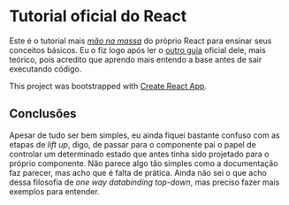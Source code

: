 # Tutorial oficial do React

Este é o tutorial mais *[mão na massa](https://reactjs.org/tutorial/tutorial.html)* do próprio React para ensinar seus conceitos básicos. Eu o fiz logo após ler o [outro guia](https://reactjs.org/docs/hello-world.html) oficial dele, mais teórico, pois acredito que aprendo mais entendo a base antes de sair executando código.

This project was bootstrapped with [Create React App](https://github.com/facebook/create-react-app).

## Conclusões

Apesar de tudo ser bem simples, eu ainda fiquei bastante confuso com as etapas de *lift up*, digo, de passar para o componente pai o papel de controlar um determinado estado que antes tinha sido projetado para o próprio componente. Não parece algo tão simples como a documentação faz parecer, mas acho que é falta de prática. Ainda não sei o que acho dessa filosofia de *one way databinding top-down*, mas preciso fazer mais exemplos para entender.
